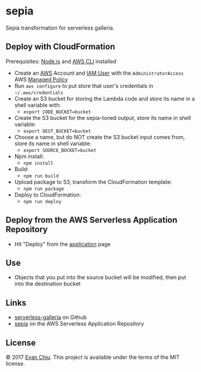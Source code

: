 # sepia

Sepia transformation for serverless galleria.

## Deploy with CloudFormation

Prerequisites: [Node.js](https://nodejs.org/en/) and [AWS CLI](http://docs.aws.amazon.com/cli/latest/userguide/installing.html) installed

* Create an [AWS](https://aws.amazon.com/) Account and [IAM User](https://aws.amazon.com/iam/) with the `AdministratorAccess` AWS [Managed Policy](http://docs.aws.amazon.com/IAM/latest/UserGuide/access_policies_managed-vs-inline.html)
* Run `aws configure` to put store that user's credentials in `~/.aws/credentials`
* Create an S3 bucket for storing the Lambda code and store its name in a shell variable with:
  * `export CODE_BUCKET=bucket`
* Create the S3 bucket for the sepia-toned output, store its name in shell variable:
  * `export DEST_BUCKET=bucket`
* Choose a name, but do NOT create the S3 bucket input comes from, store its name in shell variable:
  * `export SOURCE_BUCKET=bucket`
* Npm install:
  * `npm install`
* Build:
  * `npm run build`
* Upload package to S3, transform the CloudFormation template:
  * `npm run package`
* Deploy to CloudFormation:
  * `npm run deploy`

## Deploy from the AWS Serverless Application Repository
* Hit "Deploy" from the [application](https://serverlessrepo.aws.amazon.com/#/applications/arn:aws:serverlessrepo:us-east-1:233054207705:applications~sg-sepia) page

## Use
* Objects that you put into the source bucket will be modified, then put into the destination bucket

## Links
* [serverless-galleria](https://github.com/evanchiu/serverless-galleria) on Github
* [sepia](https://serverlessrepo.aws.amazon.com/#/applications/arn:aws:serverlessrepo:us-east-1:233054207705:applications~sg-sepia) on the AWS Serverless Application Repository

## License
&copy; 2017 [Evan Chiu](https://evanchiu.com). This project is available under the terms of the MIT license.

